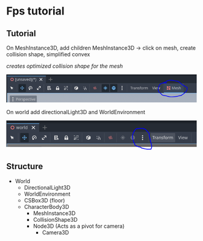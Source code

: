 # Fps tutorial

## Tutorial

On MeshInstance3D, add children MeshInstance3D -> click on mesh, create collision shape, simplified convex

_creates optimized collision shape for the mesh_

![collision-add.PNG](/collision-add.PNG)

On world add directionalLight3D and WorldEnvironment

![world add.PNG](/world%20add.PNG)

## Structure

- World
  - DirectionalLight3D
  - WorldEnvironment
  - CSBox3D (floor)
  - CharacterBody3D
    - MeshInstance3D
    - CollisionShape3D
    - Node3D (Acts as a pivot for camera)
      - Camera3D
